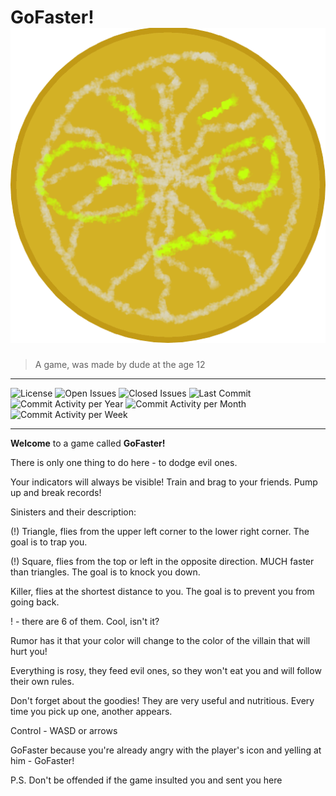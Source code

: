 # GoFaster! ![](player.png)

<!-- <img src='https://github.com/Lev-Kostylev/GoFaster/blob/b88d25431a468dcb9646e62ab8f3a6826b310819/player.png' width=5% /> -->

>A game, was made by dude at the age 12

---

![License](https://img.shields.io/github/license/Lev-Kostylev/GoFaster)
![Open Issues](https://img.shields.io/github/issues-raw/Lev-Kostylev/GoFaster)
![Closed Issues](https://img.shields.io/github/issues-closed-raw/Lev-Kostylev/GoFaster)
![Last Commit](https://img.shields.io/github/last-commit/Lev-Kostylev/GoFaster)
![Commit Activity per Year](https://img.shields.io/github/commit-activity/y/Lev-Kostylev/GoFaster)
![Commit Activity per Month](https://img.shields.io/github/commit-activity/m/Lev-Kostylev/GoFaster)
![Commit Activity per Week](https://img.shields.io/github/commit-activity/w/Lev-Kostylev/GoFaster)

---

__Welcome__ to a game called __GoFaster!__

There is only one thing to do here - to dodge evil ones.

Your indicators will always be visible! Train and brag to your friends. Pump up and break records!

Sinisters and their description:

(!) Triangle, flies from the upper left corner to the lower right corner. The goal is to trap you.

(!) Square, flies from the top or left in the opposite direction. MUCH faster than triangles. The goal is to knock you down.

Killer, flies at the shortest distance to you. The goal is to prevent you from going back.

! - there are 6 of them. Cool, isn't it?

Rumor has it that your color will change to the color of the villain that will hurt you!

Everything is rosy, they feed evil ones, so they won't eat you and will follow their own rules.

Don't forget about the goodies! They are very useful and nutritious. Every time you pick up one, another appears.

Control - WASD or arrows

GoFaster because you're already angry with the player's icon and yelling at him - GoFaster!

P.S. Don't be offended if the game insulted you and sent you here
